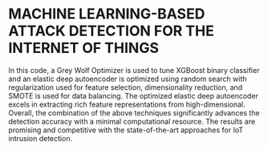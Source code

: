 # MACHINE LEARNING-BASED ATTACK DETECTION FOR THE INTERNET OF THINGS
In this code, a Grey Wolf Optimizer is used to tune XGBoost binary classifier and an elastic deep autoencoder is optimized using random search with regularization used for feature selection, dimensionality reduction, and SMOTE is used for data balancing.  The optimized elastic deep autoencoder excels in extracting rich feature representations from high-dimensional. Overall, the combination of the above techniques significantly advances the detection accuracy with a minimal computational resource.  The results are promising and competitive with the state-of-the-art approaches for IoT intrusion detection.
